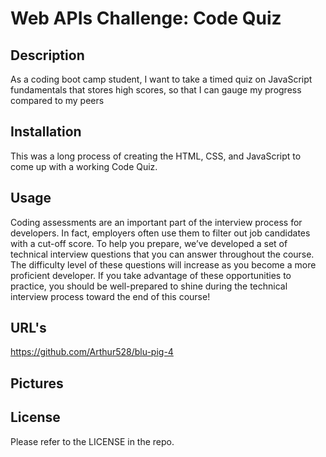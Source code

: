 # Web APIs Challenge: Code Quiz

## Description

As a coding boot camp student,
I want to take a timed quiz on JavaScript fundamentals that stores high scores,
so that I can gauge my progress compared to my peers

## Installation

This was a long process of creating the HTML, CSS, and JavaScript to come up with a working Code Quiz.

## Usage

Coding assessments are an important part of the interview process for developers. In fact, employers often use them to filter out job candidates with a cut-off score. To help you prepare, we’ve developed a set of technical interview questions that you can answer throughout the course. The difficulty level of these questions will increase as you become a more proficient developer. If you take advantage of these opportunities to practice, you should be well-prepared to shine during the technical interview process toward the end of this course!

## URL's

https://github.com/Arthur528/blu-pig-4

## Pictures

## License

Please refer to the LICENSE in the repo.